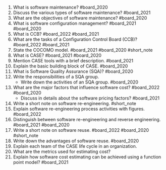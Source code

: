 1. What is software maintenance? #board_2020 
2. Discuss the various types of software maintenance? #board_2021 
3. What are the objectives of software maintenance? #board_2020 
4. What is software configuration management? #board_2021 #board_2020 
5. What is CCB? #board_2022 #board_2021 
6. What are the tasks of a Configuration Control Board (CCB)? #board_2022 #board_2021 
7. State the COCOMO model. #board_2021 #board_2020 #short_note 
8. What is CASE? #board_2021 #board_2020 
9. Mention CASE tools with a brief description. #board_2021 
10. Explain the basic building block of CASE. #board_2020 
11. What is Software Quality Assurance (SQA)? #board_2020 
12. Write the responsibilities of a SQA group.
	- Write down the activities of an SQA group. #board_2020 
13. What are the major factors that influence software cost? #board_2022 #board_2020 
	- Discuss in details about the software pricing factors? #board_2021 
14. Write a short note on software re-engineering. #short_note 
15. Explain software re-engineering process activities with figures. #board_2022 
16. Distinguish between software re-engineering and reverse engineering. #board_2021 #board_2020 
17. Write a short note on software reuse. #board_2022 #board_2020 #short_note 
18. Write down the advantages of software reuse. #board_2020 
19. Explain each team of the CASE life cycle in an organization.
20. What are the metrics used for estimating cost? 
21. Explain how software cost estimating can be achieved using a function point model? #board_2021 